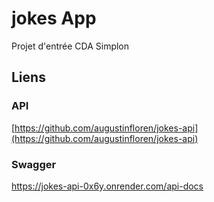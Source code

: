# jokes App
Projet d'entrée CDA Simplon

## Liens

### API
[https://github.com/augustinfloren/jokes-api](https://github.com/augustinfloren/jokes-api) 

### Swagger
https://jokes-api-0x6y.onrender.com/api-docs
